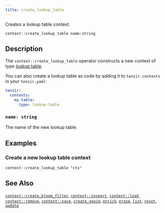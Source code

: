```yaml
---
title: create_lookup_table
---
```


Creates a lookup table context.

```tql
context::create_lookup_table name:string
```

## Description

The `context::create_lookup_table` operator constructs a new context of type
[lookup table](/explanations/enrichment#lookup-table).

You can also create a lookup table as code by adding it to `tenzir.contexts` in
your `tenzir.yaml`:

```yaml title="<prefix>/etc/tenzir/tenzir.yaml"
tenzir:
  contexts:
    my-table:
      type: lookup-table
```

### `name: string`

The name of the new lookup table.

## Examples

### Create a new lookup table context

```tql
context::create_lookup_table "ctx"
```

## See Also

[`context::create_bloom_filter`](/reference/operators/context/create_bloom_filter),
[`context::inspect`](/reference/operators/context/inspect),
[`context::load`](/reference/operators/context/load),
[`context::remove`](/reference/operators/context/remove),
[`context::save`](/reference/operators/context/save),
[`create_geoip`](/reference/operators/context/create_geoip),
[`enrich`](/reference/operators/context/enrich),
[`erase`](/reference/operators/context/erase),
[`list`](/reference/operators/context/list),
[`reset`](/reference/operators/context/reset),
[`update`](/reference/operators/context/update)

